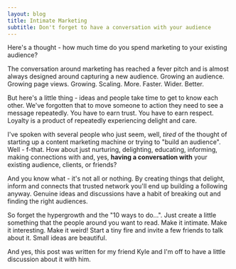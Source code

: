 ```yaml
---
layout: blog
title: Intimate Marketing
subtitle: Don't forget to have a conversation with your audience
---
```


Here's a thought - how much time do you spend marketing to your existing audience?

The conversation around marketing has reached a fever pitch and is almost always designed around capturing a new audience. Growing an audience. Growing page views. Growing. Scaling. More. Faster. Wider. Better.

But here's a little thing - ideas and people take time to get to know each other. We've forgotten that to move someone to action they need to see a message repeatedly. You have to earn trust. You have to earn respect. Loyalty is a product of repeatedly experiencing delight and care.

I've spoken with several people who just seem, well, *tired* of the thought of starting up a content marketing machine or trying to "build an audience". Well - f-that. How about just nurturing, delighting, educating, informing, making connections with and, yes, **having a conversation with** your existing audience, clients, or friends?

And you know what - it's not all or nothing. By creating things that delight, inform and connects that trusted network you'll end up building a following anyway. Genuine ideas and discussions have a habit of breaking out and finding the right audiences.

So forget the hypergrowth and the "10 ways to do...". Just create a little something that the people around you want to read. Make it intimate. Make it interesting. Make it weird! Start a tiny fire and invite a few friends to talk about it. Small ideas are beautiful.

And yes, this post was written for my friend Kyle and I'm off to have a little discussion about it with him.

